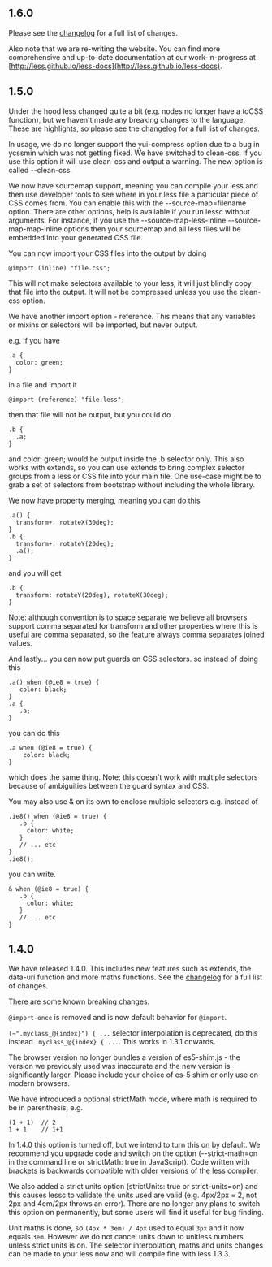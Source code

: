 1.6.0
-----

Please see the <a href="https://github.com/less/less.js/blob/master/CHANGELOG.md">changelog</a> for a full list of changes.

Also note that we are re-writing the website. You can find more comprehensive and up-to-date documentation at our work-in-progress at [http://less.github.io/less-docs](http://less.github.io/less-docs).

1.5.0
-----

Under the hood less changed quite a bit (e.g. nodes no longer have a toCSS function), but we haven't made any breaking changes to the language. These are highlights, so please see the <a href="https://github.com/less/less.js/blob/master/CHANGELOG.md">changelog</a> for a full list of changes.

In usage, we do no longer support the yui-compress option due to a bug in ycssmin which was not getting fixed. We have switched to clean-css. If you use this option it will use clean-css and output a warning. The new option is called --clean-css.

We now have sourcemap support, meaning you can compile your less and then use developer tools to see where in your less file a particular piece of CSS comes from. You can enable this with the --source-map=filename option. There are other options, help is available if you run lessc without arguments. For instance, if you use the --source-map-less-inline --source-map-map-inline options then your sourcemap and all less files will be embedded into your generated CSS file.

You can now import your CSS files into the output by doing

    @import (inline) "file.css";

This will not make selectors available to your less, it will just blindly copy that file into the output. It will not be compressed unless you use the clean-css option.

We have another import option - reference. This means that any variables or mixins or selectors will be imported, but never output.

e.g. if you have

    .a {
      color: green;
    }

in a file and import it

    @import (reference) "file.less";

then that file will not be output, but you could do

    .b {
      .a;
    }

and color: green; would be output inside the .b selector only. This also works with extends, so you can use extends to bring complex selector groups from a less or CSS file into your main file. One use-case might be to grab a set of selectors from bootstrap without including the whole library.

We now have property merging, meaning you can do this

    .a() {
      transform+: rotateX(30deg);
    }
    .b {
      transform+: rotateY(20deg);
      .a();
    }

and you will get

    .b {
      transform: rotateY(20deg), rotateX(30deg);
    }

Note: although convention is to space separate we believe all browsers support comma separated for transform and other properties where this is useful are comma separated, so the feature always comma separates joined values.

And lastly... you can now put guards on CSS selectors. so instead of doing this

    .a() when (@ie8 = true) {
       color: black;
    }
    .a {
       .a;
    }

you can do this

    .a when (@ie8 = true) {
        color: black;
    }

which does the same thing. Note: this doesn't work with multiple selectors because of ambiguities between the guard syntax and CSS.

You may also use & on its own to enclose multiple selectors e.g. instead of

    .ie8() when (@ie8 = true) {
       .b {
         color: white;
       }
       // ... etc
    }
    .ie8();

you can write.

    & when (@ie8 = true) {
       .b {
         color: white;
       }
       // ... etc
    }

1.4.0
-----

We have released 1.4.0. This includes new features such as extends, the data-uri function and more maths functions. See the [changelog](https://github.com/cloudhead/less.js/blob/master/CHANGELOG.md) for a full list of changes.

There are some known <span class="warning">breaking changes</span>.

`@import-once` is removed and is now default behavior for `@import`.

`(~".myclass_@{index}") { ...` selector interpolation is deprecated, do this instead `.myclass_@{index} { ...`. This works in 1.3.1 onwards.

The browser version no longer bundles a version of es5-shim.js - the version we previously used was inaccurate and the new version is significantly larger. Please include your choice of es-5 shim or only use on modern browsers.

We have introduced a optional strictMath mode, where math is required to be in parenthesis, e.g.

    (1 + 1)  // 2
    1 + 1    // 1+1

In 1.4.0 this option is turned off, but we intend to turn this on by default. We recommend you upgrade code and switch on the option (--strict-math=on in the command line or strictMath: true in JavaScript). Code written with brackets is backwards compatible with older versions of the less compiler.

We also added a strict units option (strictUnits: true or strict-units=on) and this causes lessc to validate the units used are valid (e.g. 4px/2px = 2, not 2px and 4em/2px throws an error). There are no longer any plans to switch this option on permanently, but some users will find it useful for bug finding.

Unit maths is done, so `(4px * 3em) / 4px` used to equal `3px` and it now equals `3em`. However we do not cancel units down to unitless numbers unless strict units is on.
The selector interpolation, maths and units changes can be made to your less now and will compile fine with less 1.3.3.
